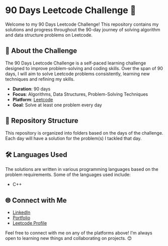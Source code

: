 # 90 Days Leetcode Challenge 🚀

Welcome to my 90 Days Leetcode Challenge! This repository contains my solutions and progress throughout the 90-day journey of solving algorithm and data structure problems on Leetcode.

## 📅 About the Challenge

The 90 Days Leetcode Challenge is a self-paced learning challenge designed to improve problem-solving and coding skills. Over the span of 90 days, I will aim to solve Leetcode problems consistently, learning new techniques and refining my skills.

- **Duration**: 90 days
- **Focus**: Algorithms, Data Structures, Problem-Solving Techniques
- **Platform**: [Leetcode](https://leetcode.com/)
- **Goal**: Solve at least one problem every day

## 📝 Repository Structure

This repository is organized into folders based on the days of the challenge. Each day will have a solution for the problem(s) I tackled that day.


## 🛠️ Languages Used

The solutions are written in various programming languages based on the problem requirements. Some of the languages used include:

- C++


## 🌐 Connect with Me 

- [LinkedIn](https://www.linkedin.com/in/darshan261002/)
- [Portfolio](https://darshanpakhale26.github.io/personal-portfolio/)
- [Leetcode Profile](https://leetcode.com/u/darshan26_10/)

Feel free to connect with me on any of the platforms above! I'm always open to learning new things and collaborating on projects. 😊